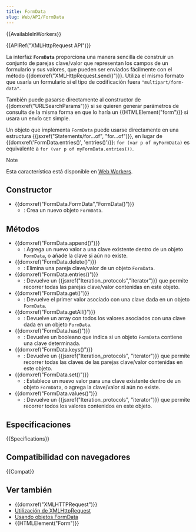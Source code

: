 ```yaml
---
title: FormData
slug: Web/API/FormData
---
```


{{AvailableInWorkers}}

{{APIRef("XMLHttpRequest API")}}

La interfaz **`FormData`** proporciona una manera sencilla de construir un conjunto de parejas clave/valor que representan los campos de un formulario y sus valores, que pueden ser enviados fácilmente con el método {{domxref("XMLHttpRequest.send()")}}. Utiliza el mismo formato que usaría un formulario si el tipo de codificación fuera `"multipart/form-data"`.

También puede pasarse directamente al constructor de {{domxref("URLSearchParams")}} si se quieren generar parámetros de consulta de la misma forma en que lo haría un {{HTMLElement("form")}} si usara un envío `GET` simple.

Un objeto que implementa `FormData` puede usarse directamente en una estructura {{jsxref("Statements/for...of", "for...of")}}, en lugar de {{domxref('FormData.entries()', 'entries()')}}: `for (var p of myFormData)` es equivalente a `for (var p of myFormData.entries())`.

> [!NOTE]
> Esta característica está disponible en [Web Workers](/es/docs/Web/API/Web_Workers_API).

## Constructor

- {{domxref("FormData.FormData","FormData()")}}
  - : Crea un nuevo objeto `FormData`.

## Métodos

- {{domxref("FormData.append()")}}
  - : Agrega un nuevo valor a una clave existente dentro de un objeto `FormData`, o añade la clave si aún no existe.
- {{domxref("FormData.delete()")}}
  - : Elimina una pareja clave/valor de un objeto `FormData`.
- {{domxref("FormData.entries()")}}
  - : Devuelve un {{jsxref("Iteration_protocols","iterator")}} que permite recorrer todas las parejas clave/valor contenidas en este objeto.
- {{domxref("FormData.get()")}}
  - : Devuelve el primer valor asociado con una clave dada en un objeto `FormData`.
- {{domxref("FormData.getAll()")}}
  - : Devuelve un array con todos los valores asociados con una clave dada en un objeto `FormData`.
- {{domxref("FormData.has()")}}
  - : Devuelve un booleano que indica si un objeto `FormData` contiene una clave determinada.
- {{domxref("FormData.keys()")}}
  - : Devuelve un {{jsxref("Iteration_protocols", "iterator")}} que permite recorrer todas las claves de las parejas clave/valor contenidas en este objeto.
- {{domxref("FormData.set()")}}
  - : Establece un nuevo valor para una clave existente dentro de un objeto `FormData`, o agrega la clave/valor si aún no existe.
- {{domxref("FormData.values()")}}
  - : Devuelve un {{jsxref("Iteration_protocols", "iterator")}} que permite recorrer todos los valores contenidos en este objeto.

## Especificaciones

{{Specifications}}

## Compatibilidad con navegadores

{{Compat}}

## Ver también

- {{domxref("XMLHTTPRequest")}}
- [Utilización de XMLHttpRequest](/en/DOM/XMLHttpRequest/Using_XMLHttpRequest)
- [Usando objetos FormData](/es/docs/Web/Guide/Usando_Objetos_FormData)
- {{HTMLElement("Form")}}
